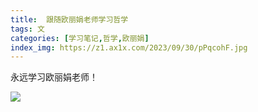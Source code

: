 ```yaml
---
title:  跟随欧丽娟老师学习哲学
tags: 文
categories: [学习笔记,哲学,欧丽娟]
index_img: https://z1.ax1x.com/2023/09/30/pPqcohF.jpg
---
```


永远学习欧丽娟老师！

![](https://i1.hdslb.com/bfs/archive/b94ef13b78a52c361520ca9bcd451d677995ef1b.jpg)